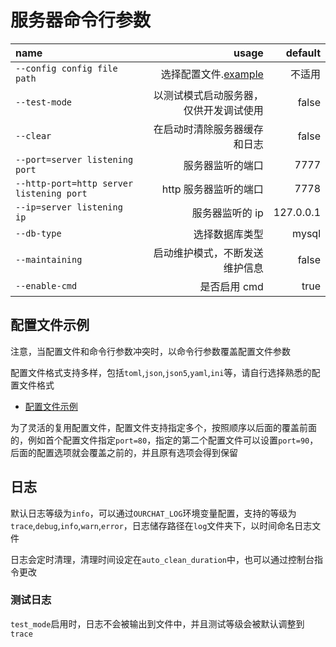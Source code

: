 # 服务器命令行参数

| name                                     |                                  usage |   default |
| :--------------------------------------- | -------------------------------------: | --------: |
| `--config config file path`              |  选择配置文件.[example](#配置文件示例) |    不适用 |
| `--test-mode`                            | 以测试模式启动服务器，仅供开发调试使用 |     false |
| `--clear`                                |           在启动时清除服务器缓存和日志 |     false |
| `--port=server listening port`           |                       服务器监听的端口 |      7777 |
| `--http-port=http server listening port` |                  http 服务器监听的端口 |      7778 |
| `--ip=server listening ip`               |                        服务器监听的 ip | 127.0.0.1 |
| `--db-type`                              |                         选择数据库类型 |     mysql |
| `--maintaining`                          |         启动维护模式，不断发送维护信息 |     false |
| `--enable-cmd`                           |                           是否启用 cmd |      true |

## 配置文件示例

注意，当配置文件和命令行参数冲突时，以命令行参数覆盖配置文件参数

配置文件格式支持多样，包括`toml`,`json`,`json5`,`yaml`,`ini`等，请自行选择熟悉的配置文件格式

- [配置文件示例](https://github.com/SkyUOI/OurChat/tree/main/config)

为了灵活的复用配置文件，配置文件支持指定多个，按照顺序以后面的覆盖前面的，例如首个配置文件指定`port=80`，指定的第二个配置文件可以设置`port=90`，后面的配置选项就会覆盖之前的，并且原有选项会得到保留

## 日志

默认日志等级为`info`，可以通过`OURCHAT_LOG`环境变量配置，支持的等级为`trace`,`debug`,`info`,`warn`,`error`，日志储存路径在`log`文件夹下，以时间命名日志文件

日志会定时清理，清理时间设定在`auto_clean_duration`中，也可以通过控制台指令更改

### 测试日志

`test_mode`启用时，日志不会被输出到文件中，并且测试等级会被默认调整到`trace`
